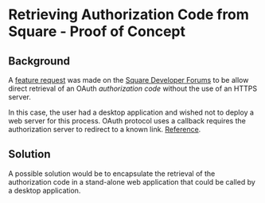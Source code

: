 # Retrieving Authorization Code from Square - Proof of Concept

## Background

A [feature request](https://developer.squareup.com/forums/t/retrieve-oauth-authorization-code-without-https-server/1470) was made on the [Square Developer Forums](https://developer.squareup.com/forums/) to be allow direct retrieval of an OAuth *authorization code* without the use of an HTTPS server.

In this case, the user had a desktop application and wished not to deploy a web server for this process. OAuth protocol uses a callback requires the authorization server to redirect to a known link. [Reference](https://developer.squareup.com/docs/oauth-api/how-oauth-works).

## Solution

A possible solution would be to encapsulate the retrieval of the authorization code in a stand-alone web application that could be called by a desktop application.
